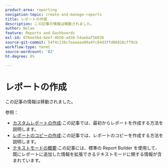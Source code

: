```yaml
---
product-area: reporting
navigation-topic: create-and-manage-reports
title: レポートの作成
description: この記事の情報は移動されました。
author: Nolan
feature: Reports and Dashboards
exl-id: 076ee364-6ee7-4b50-ad38-54aebaf56036
source-git-commit: 54f4c136cfaaaaaa90a4fc64d3ffd06816cff9cb
workflow-type: tm+mt
source-wordcount: '82'
ht-degree: 0%

---
```


# レポートの作成

この記事の情報は移動されました。

参照：

* [カスタムレポートの作成](../../../reports-and-dashboards/reports/creating-and-managing-reports/create-custom-report.md):この記事では、最初からレポートを作成する方法を説明します。
* [レポートのコピーの作成](../../../reports-and-dashboards/reports/creating-and-managing-reports/create-copy-report.md):この記事では、レポートのコピーを作成する方法を説明します。
* [テキストモードの概要](../../../reports-and-dashboards/reports/text-mode/understand-text-mode.md):この記事には、標準の Report Builder を使用して、既にレポートに追加した情報を拡張できるテキストモードに関する情報が含まれています。
